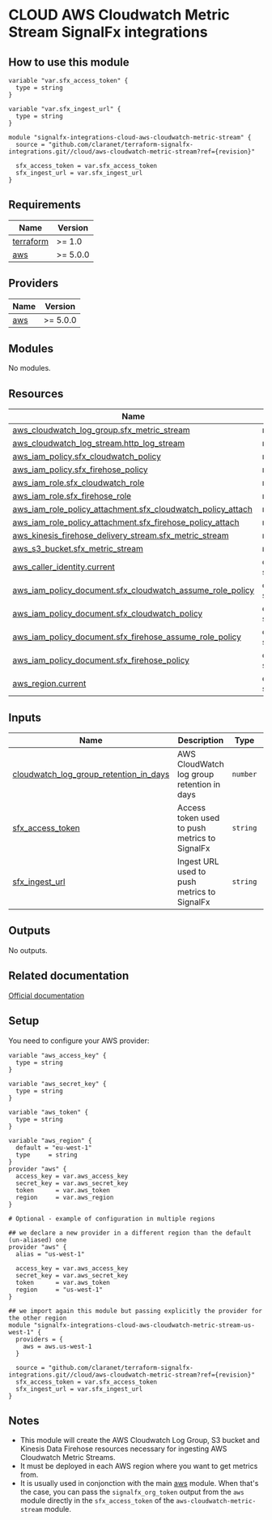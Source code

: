 # CLOUD AWS Cloudwatch Metric Stream SignalFx integrations

## How to use this module

```hcl
variable "var.sfx_access_token" {
  type = string
}

variable "var.sfx_ingest_url" {
  type = string
}

module "signalfx-integrations-cloud-aws-cloudwatch-metric-stream" {
  source = "github.com/claranet/terraform-signalfx-integrations.git//cloud/aws-cloudwatch-metric-stream?ref={revision}"

  sfx_access_token = var.sfx_access_token
  sfx_ingest_url = var.sfx_ingest_url
}
```

<!-- BEGIN_TF_DOCS -->
## Requirements

| Name | Version |
|------|---------|
| <a name="requirement_terraform"></a> [terraform](#requirement\_terraform) | >= 1.0 |
| <a name="requirement_aws"></a> [aws](#requirement\_aws) | >= 5.0.0 |

## Providers

| Name | Version |
|------|---------|
| <a name="provider_aws"></a> [aws](#provider\_aws) | >= 5.0.0 |

## Modules

No modules.

## Resources

| Name | Type |
|------|------|
| [aws_cloudwatch_log_group.sfx_metric_stream](https://registry.terraform.io/providers/hashicorp/aws/latest/docs/resources/cloudwatch_log_group) | resource |
| [aws_cloudwatch_log_stream.http_log_stream](https://registry.terraform.io/providers/hashicorp/aws/latest/docs/resources/cloudwatch_log_stream) | resource |
| [aws_iam_policy.sfx_cloudwatch_policy](https://registry.terraform.io/providers/hashicorp/aws/latest/docs/resources/iam_policy) | resource |
| [aws_iam_policy.sfx_firehose_policy](https://registry.terraform.io/providers/hashicorp/aws/latest/docs/resources/iam_policy) | resource |
| [aws_iam_role.sfx_cloudwatch_role](https://registry.terraform.io/providers/hashicorp/aws/latest/docs/resources/iam_role) | resource |
| [aws_iam_role.sfx_firehose_role](https://registry.terraform.io/providers/hashicorp/aws/latest/docs/resources/iam_role) | resource |
| [aws_iam_role_policy_attachment.sfx_cloudwatch_policy_attach](https://registry.terraform.io/providers/hashicorp/aws/latest/docs/resources/iam_role_policy_attachment) | resource |
| [aws_iam_role_policy_attachment.sfx_firehose_policy_attach](https://registry.terraform.io/providers/hashicorp/aws/latest/docs/resources/iam_role_policy_attachment) | resource |
| [aws_kinesis_firehose_delivery_stream.sfx_metric_stream](https://registry.terraform.io/providers/hashicorp/aws/latest/docs/resources/kinesis_firehose_delivery_stream) | resource |
| [aws_s3_bucket.sfx_metric_stream](https://registry.terraform.io/providers/hashicorp/aws/latest/docs/resources/s3_bucket) | resource |
| [aws_caller_identity.current](https://registry.terraform.io/providers/hashicorp/aws/latest/docs/data-sources/caller_identity) | data source |
| [aws_iam_policy_document.sfx_cloudwatch_assume_role_policy](https://registry.terraform.io/providers/hashicorp/aws/latest/docs/data-sources/iam_policy_document) | data source |
| [aws_iam_policy_document.sfx_cloudwatch_policy](https://registry.terraform.io/providers/hashicorp/aws/latest/docs/data-sources/iam_policy_document) | data source |
| [aws_iam_policy_document.sfx_firehose_assume_role_policy](https://registry.terraform.io/providers/hashicorp/aws/latest/docs/data-sources/iam_policy_document) | data source |
| [aws_iam_policy_document.sfx_firehose_policy](https://registry.terraform.io/providers/hashicorp/aws/latest/docs/data-sources/iam_policy_document) | data source |
| [aws_region.current](https://registry.terraform.io/providers/hashicorp/aws/latest/docs/data-sources/region) | data source |

## Inputs

| Name | Description | Type | Default | Required |
|------|-------------|------|---------|:--------:|
| <a name="input_cloudwatch_log_group_retention_in_days"></a> [cloudwatch\_log\_group\_retention\_in\_days](#input\_cloudwatch\_log\_group\_retention\_in\_days) | AWS CloudWatch log group retention in days | `number` | `14` | no |
| <a name="input_sfx_access_token"></a> [sfx\_access\_token](#input\_sfx\_access\_token) | Access token used to push metrics to SignalFx | `string` | n/a | yes |
| <a name="input_sfx_ingest_url"></a> [sfx\_ingest\_url](#input\_sfx\_ingest\_url) | Ingest URL used to push metrics to SignalFx | `string` | n/a | yes |

## Outputs

No outputs.
<!-- END_TF_DOCS -->

## Related documentation

[Official documentation](https://docs.splunk.com/Observability/gdi/get-data-in/connect/aws/aws-wizardconfig.html#enable-cloudwatch-metric-streams)

## Setup

You need to configure your AWS provider:

```
variable "aws_access_key" {
  type = string
}

variable "aws_secret_key" {
  type = string
}

variable "aws_token" {
  type = string
}

variable "aws_region" {
  default = "eu-west-1"
  type     = string
}
provider "aws" {
  access_key = var.aws_access_key
  secret_key = var.aws_secret_key
  token      = var.aws_token
  region     = var.aws_region
}

# Optional - example of configuration in multiple regions

## we declare a new provider in a different region than the default (un-aliased) one
provider "aws" {
  alias = "us-west-1"

  access_key = var.aws_access_key
  secret_key = var.aws_secret_key
  token      = var.aws_token
  region     = "us-west-1"
}

## we import again this module but passing explicitly the provider for the other region
module "signalfx-integrations-cloud-aws-cloudwatch-metric-stream-us-west-1" {
  providers = {
    aws = aws.us-west-1
  }

  source = "github.com/claranet/terraform-signalfx-integrations.git//cloud/aws-cloudwatch-metric-stream?ref={revision}"
  sfx_access_token = var.sfx_access_token
  sfx_ingest_url = var.sfx_ingest_url
}
```

## Notes

- This module will create the AWS Cloudwatch Log Group, S3 bucket and Kinesis Data Firehose resources necessary for ingesting AWS Cloudwatch Metric Streams.
- It must be deployed in each AWS region where you want to get metrics from.
- It is usually used in conjonction with the main [aws](https://github.com/claranet/terraform-signalfx-integrations/tree/master/cloud/aws) module. When that's the case, you can pass the `signalfx_org_token` output from the `aws` module directly in the `sfx_access_token` of the `aws-cloudwatch-metric-stream` module.
